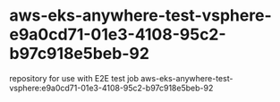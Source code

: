 # aws-eks-anywhere-test-vsphere-e9a0cd71-01e3-4108-95c2-b97c918e5beb-92
repository for use with E2E test job aws-eks-anywhere-test-vsphere:e9a0cd71-01e3-4108-95c2-b97c918e5beb-92
